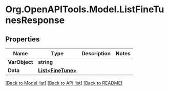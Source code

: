 # Org.OpenAPITools.Model.ListFineTunesResponse

## Properties

Name | Type | Description | Notes
------------ | ------------- | ------------- | -------------
**VarObject** | **string** |  | 
**Data** | [**List&lt;FineTune&gt;**](FineTune.md) |  | 

[[Back to Model list]](../README.md#documentation-for-models) [[Back to API list]](../README.md#documentation-for-api-endpoints) [[Back to README]](../README.md)

